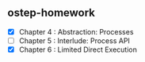 ## ostep-homework

- [x] Chapter 4 : Abstraction: Processes
- [ ] Chapter 5 : Interlude: Process API
- [x] Chapter 6 : Limited Direct Execution